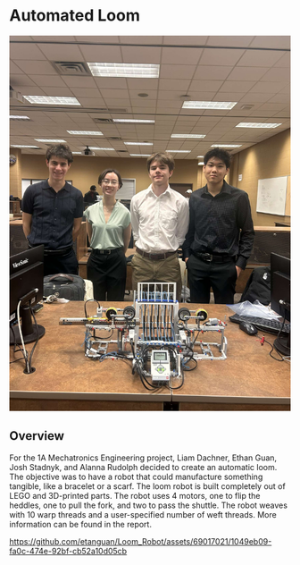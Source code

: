 # Automated Loom
![Automated Loom and the Team](/media/team_photo.jpg)

## Overview
For the 1A Mechatronics Engineering project, Liam Dachner, Ethan Guan, Josh Stadnyk, and Alanna Rudolph decided to create an automatic loom. The objective was to have a robot that could manufacture something tangible, like a bracelet or a scarf. The loom robot is built 
completely out of LEGO and 3D-printed parts. The robot uses 4 motors, one to flip the heddles, one to pull the fork, and two to pass the shuttle. The robot weaves with 10 warp threads and a user-specified number of weft threads. More information can be found in the report.

https://github.com/etanguan/Loom_Robot/assets/69017021/1049eb09-fa0c-474e-92bf-cb52a10d05cb

